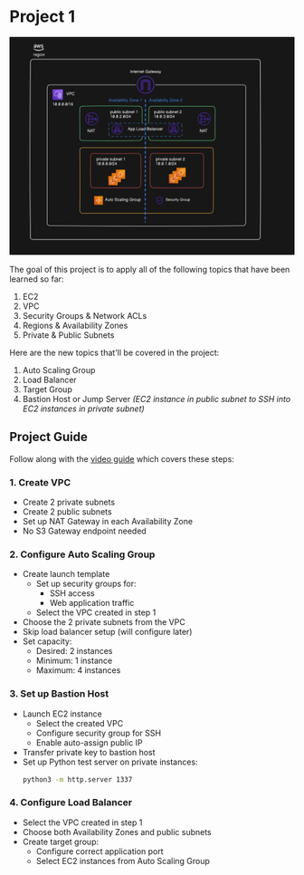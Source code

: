 # Project 1

<img src="../img/project-1.png" alt="Project 1 Diagram" width="800"/>

The goal of this project is to apply all of the following topics that have been learned so far:

1. EC2
2. VPC
3. Security Groups & Network ACLs
4. Regions & Availability Zones
5. Private & Public Subnets

Here are the new topics that'll be covered in the project:

1. Auto Scaling Group
2. Load Balancer
3. Target Group
4. Bastion Host or Jump Server _(EC2 instance in public subnet to SSH into EC2 instances in private subnet)_

## Project Guide

Follow along with the [video guide](https://www.youtube.com/watch?v=vRvcf9Wl4ic) which covers these steps:

### 1. Create VPC

- Create 2 private subnets
- Create 2 public subnets
- Set up NAT Gateway in each Availability Zone
- No S3 Gateway endpoint needed

### 2. Configure Auto Scaling Group

- Create launch template
    - Set up security groups for:
        - SSH access
        - Web application traffic
    - Select the VPC created in step 1
- Choose the 2 private subnets from the VPC
- Skip load balancer setup (will configure later)
- Set capacity:
    - Desired: 2 instances
    - Minimum: 1 instance
    - Maximum: 4 instances

### 3. Set up Bastion Host

- Launch EC2 instance
    - Select the created VPC
    - Configure security group for SSH
    - Enable auto-assign public IP
- Transfer private key to bastion host
- Set up Python test server on private instances:
    ```bash
    python3 -m http.server 1337
    ```

### 4. Configure Load Balancer

- Select the VPC created in step 1
- Choose both Availability Zones and public subnets
- Create target group:
    - Configure correct application port
    - Select EC2 instances from Auto Scaling Group
